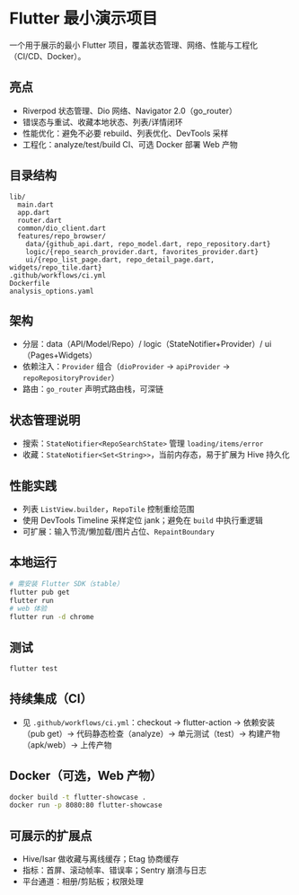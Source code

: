# Flutter 最小演示项目

一个用于展示的最小 Flutter 项目，覆盖状态管理、网络、性能与工程化（CI/CD、Docker）。

## 亮点
- Riverpod 状态管理、Dio 网络、Navigator 2.0（go_router）
- 错误态与重试、收藏本地状态、列表/详情闭环
- 性能优化：避免不必要 rebuild、列表优化、DevTools 采样
- 工程化：analyze/test/build CI、可选 Docker 部署 Web 产物

## 目录结构
```
lib/
  main.dart
  app.dart
  router.dart
  common/dio_client.dart
  features/repo_browser/
    data/{github_api.dart, repo_model.dart, repo_repository.dart}
    logic/{repo_search_provider.dart, favorites_provider.dart}
    ui/{repo_list_page.dart, repo_detail_page.dart, widgets/repo_tile.dart}
.github/workflows/ci.yml
Dockerfile
analysis_options.yaml
```

## 架构
- 分层：data（API/Model/Repo）/ logic（StateNotifier+Provider）/ ui（Pages+Widgets）
- 依赖注入：`Provider` 组合（`dioProvider` → `apiProvider` → `repoRepositoryProvider`）
- 路由：`go_router` 声明式路由栈，可深链

## 状态管理说明
- 搜索：`StateNotifier<RepoSearchState>` 管理 `loading/items/error`
- 收藏：`StateNotifier<Set<String>>`，当前内存态，易于扩展为 Hive 持久化

## 性能实践
- 列表 `ListView.builder`，`RepoTile` 控制重绘范围
- 使用 DevTools Timeline 采样定位 jank；避免在 `build` 中执行重逻辑
- 可扩展：输入节流/懒加载/图片占位、`RepaintBoundary`

## 本地运行
```bash
# 需安装 Flutter SDK（stable）
flutter pub get
flutter run
# web 体验
flutter run -d chrome
```

## 测试
```bash
flutter test
```

## 持续集成（CI）
- 见 `.github/workflows/ci.yml`：checkout → flutter-action → 依赖安装（pub get）→ 代码静态检查（analyze）→ 单元测试（test）→ 构建产物（apk/web）→ 上传产物

## Docker（可选，Web 产物）
```bash
docker build -t flutter-showcase .
docker run -p 8080:80 flutter-showcase
```

## 可展示的扩展点
- Hive/Isar 做收藏与离线缓存；Etag 协商缓存
- 指标：首屏、滚动帧率、错误率；Sentry 崩溃与日志
- 平台通道：相册/剪贴板；权限处理
